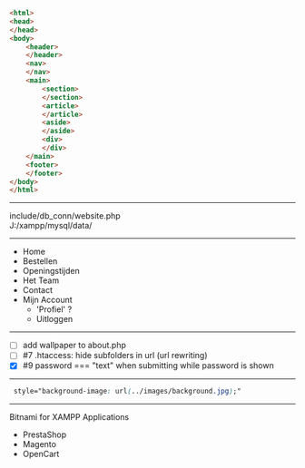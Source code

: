 ```html
<html>
<head>
</head>
<body>
	<header>
	</header>
	<nav>
	</nav>
	<main>
		<section>
		</section>
		<article>
		</article>
		<aside>
		</aside>
		<div>
		</div>
	</main>
	<footer>
	</footer>
</body>
</html>
```

---

include/db\_conn/website\.php  
J:/xampp/mysql/data/

---

* Home
* Bestellen
* Openingstijden
* Het Team
* Contact
* Mijn Account
  *	'Profiel'	?
  *	Uitloggen

---

- [ ] add wallpaper to about\.php
- [ ] #7 \.htaccess: hide subfolders in url \(url rewriting\)
- [x] #9 password === "text" when submitting while password is shown

---

```css
 style="background-image: url(../images/background.jpg);"
```

---

Bitnami for XAMPP Applications  
* PrestaShop
* Magento
* OpenCart